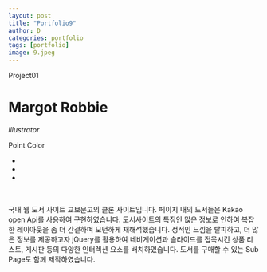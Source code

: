 ```yaml
---
layout: post
title: "Portfolio9"
author: D
categories: portfolio
tags: [portfolio]
image: 9.jpeg
---
```


<p class="project-title">Project01</p>

<h1>Margot Robbie</h1>

<p class="p-tools"><i>illustrator</i></p>

<div>
  <span class="span-point-color">Point Color</span>
  <ul class="color_01">
    <li></li>
    <li></li>
    <li></li>
  </ul>
</div>
<br />
<div>
  <p>
  국내 웹 도서 사이트 교보문고의 클론 사이트입니다. 페이지 내의 도서들은 Kakao open Api를 사용하여 구현하였습니다. 도서사이트의 특징인 많은 정보로 인하여 복잡한 레이아웃을 좀 더 간결하며 모던하게 재해석했습니다. 정적인 느낌을 탈피하고, 더 많은 정보를 제공하고자 jQuery를 활용하여 네비게이션과 슬라이드를 접목시킨 상품 리스트, 게시판 등의 다양한 인터렉션 요소를 배치하였습니다. 도서를 구매할 수 있는 Sub Page도 함께 제작하였습니다.
  </p>
</div>
